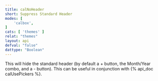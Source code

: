 ```yaml
---
title: calNoHeader
short: Suppress Standard Header
modes: [
	'calbox',
]
cats: [ 'themes' ]
relat: "themes"
layout: api
defval: "false"
dattype: "Boolean"
---
```


This will hide the standard header (by default a + button, the Month/Year combo,
and a - button).  This can be useful in conjunction with {% api_doc calUsePickers %}.

